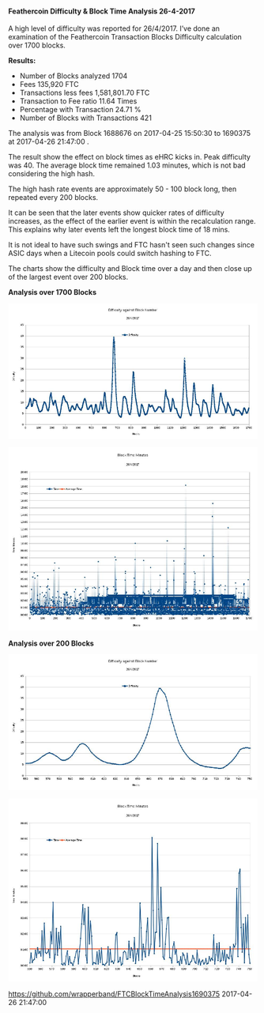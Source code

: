 #### Feathercoin Difficulty & Block Time Analysis  26-4-2017

A high level of difficulty was reported for 26/4/2017. I’ve done an examination of the Feathercoin Transaction Blocks Difficulty calculation over 1700 blocks. 

**Results:**
* Number of Blocks analyzed	1704
* Fees	135,920	FTC
* Transactions less fees		1,581,801.70 FTC	
* Transaction to Fee ratio	11.64   Times
* Percentage with Transaction	24.71 %
* Number of Blocks with Transactions	421

The analysis was from Block   1688676	on 2017-04-25 15:50:30  to 1690375   at	2017-04-26 21:47:00 .

The result show the effect on block times as eHRC kicks in. Peak difficulty was 40.  The average block time remained 1.03 minutes, which is not bad considering the high hash.

The high hash rate events are approximately 50 - 100 block long, then repeated every 200 blocks.

It can be seen that the later events show quicker rates of difficulty increases, as the effect of the earlier event is within the recalculation range. This explains why later events left the longest block time of 18 mins.

It is not ideal to have such swings and FTC hasn't seen such changes since ASIC days when a Litecoin pools could switch hashing to FTC.

The charts show the difficulty and Block time over a day and then close up of the largest event over 200 blocks.

**Analysis over 1700 Blocks**

![FTC-DifficultyAnalysis 1700 Blocks](https://github.com/wrapperband/FTCBlockTimeAnalysis/blob/master/2017-04-26%20FTCBlockTimeAnalysis/2017-4-26-BlockDifficulty1700Blocks.jpg?raw=true)

![FTC-Block Time Analysis 1700 Blocks](https://github.com/wrapperband/FTCBlockTimeAnalysis/blob/master/2017-04-26%20FTCBlockTimeAnalysis/2017-4-26-BlockTime1700Blocks.jpg?raw=true)

**Analysis over 200 Blocks**

![FTC-DifficultyAnalysis 200 Blocks](https://github.com/wrapperband/FTCBlockTimeAnalysis/blob/master/2017-04-26%20FTCBlockTimeAnalysis/2017-4-26-BlockDifficulty200Blocks.jpg?raw=true)



![FTC-Block Time Analysis 200 Blocks](https://github.com/wrapperband/FTCBlockTimeAnalysis/blob/master/2017-04-26%20FTCBlockTimeAnalysis/2017-4-26-BlockTime200Blocks.jpg?raw=true)







https://github.com/wrapperband/FTCBlockTimeAnalysis1690375	2017-04-26 21:47:00

